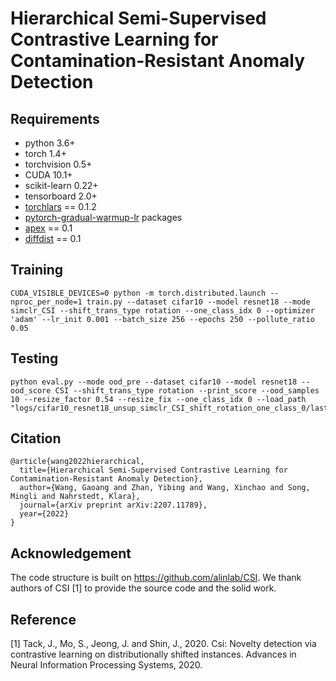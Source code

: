 # Hierarchical Semi-Supervised Contrastive Learning for Contamination-Resistant Anomaly Detection

## Requirements
- python 3.6+
- torch 1.4+
- torchvision 0.5+
- CUDA 10.1+
- scikit-learn 0.22+
- tensorboard 2.0+
- [torchlars](https://github.com/kakaobrain/torchlars) == 0.1.2 
- [pytorch-gradual-warmup-lr](https://github.com/ildoonet/pytorch-gradual-warmup-lr) packages 
- [apex](https://github.com/NVIDIA/apex) == 0.1
- [diffdist](https://github.com/ag14774/diffdist) == 0.1 

## Training
```
CUDA_VISIBLE_DEVICES=0 python -m torch.distributed.launch --nproc_per_node=1 train.py --dataset cifar10 --model resnet18 --mode simclr_CSI --shift_trans_type rotation --one_class_idx 0 --optimizer 'adam' --lr_init 0.001 --batch_size 256 --epochs 250 --pollute_ratio 0.05
```

## Testing
```
python eval.py --mode ood_pre --dataset cifar10 --model resnet18 --ood_score CSI --shift_trans_type rotation --print_score --ood_samples 10 --resize_factor 0.54 --resize_fix --one_class_idx 0 --load_path "logs/cifar10_resnet18_unsup_simclr_CSI_shift_rotation_one_class_0/last.model" 
```
## Citation
```
@article{wang2022hierarchical,
  title={Hierarchical Semi-Supervised Contrastive Learning for Contamination-Resistant Anomaly Detection},
  author={Wang, Gaoang and Zhan, Yibing and Wang, Xinchao and Song, Mingli and Nahrstedt, Klara},
  journal={arXiv preprint arXiv:2207.11789},
  year={2022}
}
```

## Acknowledgement
The code structure is built on https://github.com/alinlab/CSI. We thank authors of CSI [1] to provide the source code and the solid work.

## Reference
[1] Tack, J., Mo, S., Jeong, J. and Shin, J., 2020. Csi: Novelty detection via contrastive learning on distributionally shifted instances. Advances in Neural Information Processing Systems, 2020.
